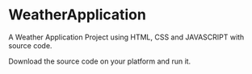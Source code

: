 # WeatherApplication
A Weather Application  Project using HTML, CSS and JAVASCRIPT with source code.

Download the source code on your platform and run it.
